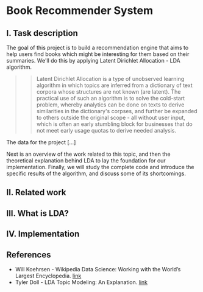 # Book Recommender System

## I. Task description

The  goal of this project is to build a recommendation engine that aims to help users find books which might be interesting for them based on their summaries. We'll do this by applying Latent Dirichlet Allocation - LDA algorithm.

>> Latent Dirichlet Allocation is a type of unobserved learning algorithm in which topics are inferred from a dictionary of text corpora whose structures are not known (are latent). The practical use of such an algorithm is to solve the cold-start problem, whereby analytics can be done on texts to derive similarities in the dictionary's corpses, and further be expanded to others outside the original scope - all without user input, which is often an early stumbling block for businesses that do not meet early usage quotas to derive needed analysis.

The data for the project [...]

Next is an overview of the work related to this topic, and then the theoretical explanation behind LDA to lay the foundation for our implementation. Finally, we will study the complete code and introduce the specific results of the algorithm, and discuss some of its shortcomings.

## II. Related work

## III. What is LDA?

## IV. Implementation

## References
* Will Koehrsen - Wikipedia Data Science: Working with the World’s Largest Encyclopedia. [link](https://towardsdatascience.com/wikipedia-data-science-working-with-the-worlds-largest-encyclopedia-c08efbac5f5c)
* Tyler Doll - LDA Topic Modeling: An Explanation. [link](https://towardsdatascience.com/lda-topic-modeling-an-explanation-e184c90aadcd)
